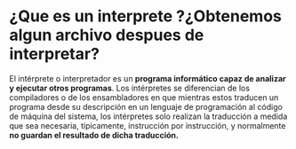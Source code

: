 # ¿Que es un interprete ?¿Obtenemos algun archivo despues de interpretar?
El intérprete o interpretador es un **programa informático capaz de analizar y ejecutar otros programas**. Los intérpretes se diferencian de los compiladores o de los ensambladores en que mientras estos traducen un programa desde su descripción en un lenguaje de programación al código de máquina del sistema, los intérpretes solo realizan la traducción a medida que sea necesaria, típicamente, instrucción por instrucción, y normalmente **no guardan el resultado de dicha traducción.**
